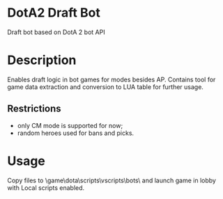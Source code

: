 # DotA2 Draft Bot
Draft bot based on DotA 2 bot API 

# Description
Enables draft logic in bot games for modes besides AP.
Contains tool for game data extraction and conversion to LUA table for further usage.

## Restrictions
 - only CM mode is supported for now;
 - random heroes used for bans and picks.

# Usage
Copy files to <Dota2 directory>\game\dota\scripts\vscripts\bots\ and launch game in lobby with Local scripts enabled.
